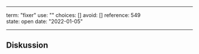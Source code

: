
---
term:      "fixer"
use:       ""
choices:   []
avoid:     []
reference: 549        
state:     open
date:      "2022-01-05"

---

## Diskussion

